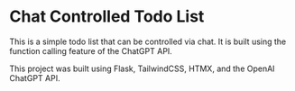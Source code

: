 # Chat Controlled Todo List

This is a simple todo list that can be controlled via chat. It is built using the function calling feature of the ChatGPT API.

This project was built using Flask, TailwindCSS, HTMX, and the OpenAI ChatGPT API.